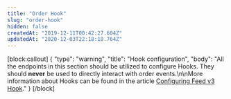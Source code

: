 ```yaml
---
title: "Order Hook"
slug: "order-hook"
hidden: false
createdAt: "2019-12-11T00:42:27.604Z"
updatedAt: "2020-12-03T22:18:18.764Z"
---
```

[block:callout]
{
  "type": "warning",
  "title": "Hook configuration",
  "body": "All the endpoints in this section should be utilized to configure Hooks. They should **never** be used to directly interact with order events.\n\nMore information about Hooks can be found in the article [Configuring Feed v3 Hook](https://help.vtex.com/en/tutorial/configuring-feed-v3-hook--6JkYQpIlU8ptysUiGIp4Px)."
}
[/block]
